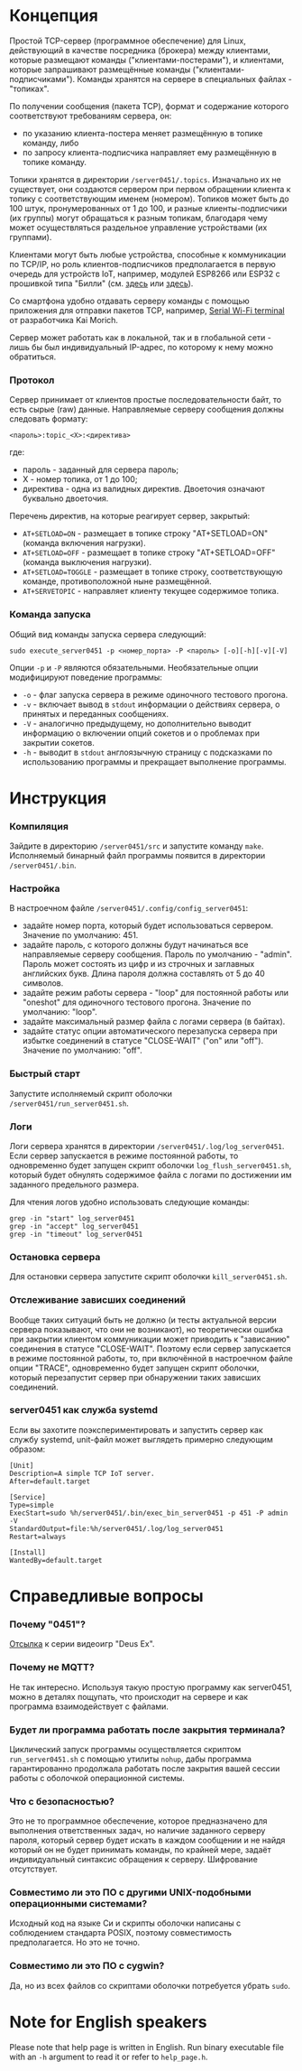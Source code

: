 # Концепция
Простой TCP-сервер (программное обеспечение) для Linux, действующий в качестве посредника (брокера) между клиентами,
которые размещают команды ("клиентами-постерами"), и клиентами, которые запрашивают размещённые команды
("клиентами-подписчиками"). Команды хранятся на сервере в специальных файлах - "топиках".

По получении сообщения (пакета TCP), формат и содержание которого соответствуют требованиям сервера, он:
- по указанию клиента-постера меняет размещённую в топике команду, либо
- по запросу клиента-подписчика направляет ему размещённую в топике команду.

Топики хранятся в директории `/server0451/.topics`. Изначально их не существует, они создаются сервером при первом
обращении клиента к топику с соответствующим именем (номером). Топиков может быть до 100 штук, пронумерованных
от 1 до 100, и разные клиенты-подписчики (их группы) могут обращаться к разным топикам, благодаря чему может
осуществляться раздельное управление устройствами (их группами).

Клиентами могут быть любые устройства, способные к коммуникации по TCP/IP, но роль клиентов-подписчиков предполагается
в первую очередь для устройств IoT, например, модулей ESP8266 или ESP32 с прошивкой типа "Билли" (см.
[здесь](https://github.com/ErlingSigurdson/Billy) или [здесь](https://gitflic.ru/project/efimov-d-v/billy)).

Со смартфона удобно отдавать серверу команды с помощью приложения для отправки пакетов TCP, например,
[Serial Wi-Fi terminal](https://www.kai-morich.de/android) от разработчика Kai Morich.

Сервер может работать как в локальной, так и в глобальной сети - лишь бы был индивидуальный IP-адрес, по которому
к нему можно обратиться.

### Протокол
Сервер принимает от клиентов простые последовательности байт, то есть сырые (raw) данные.
Направляемые серверу сообщения должны следовать формату:

```
<пароль>:topic_<X>:<директива>
```
где:
- пароль - заданный для сервера пароль;
- X - номер топика, от 1 до 100;
- директива - одна из валидных директив.
Двоеточия означают буквально двоеточия.

Перечень директив, на которые реагирует сервер, закрытый:
- `AT+SETLOAD=ON` - размещает в топике строку "AT+SETLOAD=ON" (команда включения нагрузки).
- `AT+SETLOAD=OFF` - размещает в топике строку "AT+SETLOAD=OFF" (команда выключения нагрузки).
- `AT+SETLOAD=TOGGLE` - размещает в топике строку, соответствующую команде, противоположной ныне размещённой.
- `AT+SERVETOPIC` - направляет клиенту текущее содержимое топика.

### Команда запуска
Общий вид команды запуска сервера следующий:
```
sudo execute_server0451 -p <номер_порта> -P <пароль> [-o][-h][-v][-V]
```
Опции `-p` и `-P` являются обязательными. Необязательные опции модифицируют поведение программы:
- `-o` - флаг запуска сервера в режиме одиночного тестового прогона.
- `-v` - включает вывод в `stdout` информации о действиях сервера, о принятых и переданных сообщениях.
- `-V` - аналогично предыдущему, но дополнительно выводит информацию о включении опций сокетов и о проблемах
при закрытии сокетов.
- `-h` - выводит в `stdout` англоязычную страницу с подсказками по использованию программы и прекращает
выполнение программы.


# Инструкция
### Компиляция
Зайдите в директорию `/server0451/src` и запустите команду `make`. Исполняемый бинарный файл программы появится
в директории `/server0451/.bin`.

### Настройка
В настроечном файле `/server0451/.config/config_server0451`:
- задайте номер порта, который будет использоваться сервером. Значение по умолчанию: 451.
- задайте пароль, с которого должны будут начинаться все направляемые серверу сообщения. Пароль по умолчанию - "admin".
Пароль может состоять из цифр и из строчных и заглавных английских букв. Длина пароля должна составлять от 5 до 40
символов.
- задайте режим работы сервера - "loop" для постоянной работы или "oneshot" для одиночного тестового прогона.
Значение по умолчанию: "loop".
- задайте максимальный размер файла с логами сервера (в байтах).
- задайте статус опции автоматического перезапуска сервера при избытке соединений в статусе "CLOSE-WAIT"
("on" или "off"). Значение по умолчанию: "off".

### Быстрый старт
Запустите исполняемый скрипт оболочки `/server0451/run_server0451.sh`.

### Логи
Логи сервера хранятся в директории `/server0451/.log/log_server0451`. Если сервер запускается в режиме постоянной
работы, то одновременно будет запущен скрипт оболочки `log_flush_server0451.sh`, который будет обнулять содержимое
файла с логами по достижении им заданного предельного размера.

Для чтения логов удобно использовать следующие команды:
```
grep -in "start" log_server0451
grep -in "accept" log_server0451
grep -in "timeout" log_server0451
```

### Остановка сервера
Для остановки сервера запустите скрипт оболочки `kill_server0451.sh`.

### Отслеживание зависших соединений
Вообще таких ситуаций быть не должно (и тесты актуальной версии сервера показывают, что они не возникают),
но теоретически ошибка при закрытии клиентом коммуникации может приводить к "зависанию" соединения в статусе
"CLOSE-WAIT". Поэтому если сервер запускается в режиме постоянной работы, то, при включённой в настроечном файле
опции "TRACE", одновременно будет запущен скрипт оболочки, который перезапустит сервер при обнаружении таких
зависших соединений.

### server0451 как служба systemd
Если вы захотите поэкспериментировать и запустить сервер как службу systemd, unit-файл может выглядеть примерно
следующим образом:
```
[Unit]
Description=A simple TCP IoT server.
After=default.target

[Service]
Type=simple
ExecStart=sudo %h/server0451/.bin/exec_bin_server0451 -p 451 -P admin -V
StandardOutput=file:%h/server0451/.log/log_server0451
Restart=always

[Install]
WantedBy=default.target
```

# Справедливые вопросы
### Почему "0451"?
[Отсылка](https://deusex.fandom.com/wiki/0451) к серии видеоигр "Deus Ex".

### Почему не MQTT?
Не так интересно. Используя такую простую программу как server0451, можно в деталях пощупать, что происходит
на сервере и как программа взаимодействует с файлами.

### Будет ли программа работать после закрытия терминала?
Циклический запуск программы осуществляется скриптом `run_server0451.sh` с помощью утилиты `nohup`, дабы программа
гарантированно продолжала работать после закрытия вашей сессии работы с оболочкой операционной системы.

### Что с безопасностью?
Это не то программное обеспечение, которое предназначено для выполнения ответственных задач, но наличие заданного
серверу пароля, который сервер будет искать в каждом сообщении и не найдя который он не будет принимать команды,
по крайней мере, задаёт индивидуальный синтаксис обращения к серверу. Шифрование отсутствует.

### Совместимо ли это ПО с другими UNIX-подобными операционными системами?
Исходный код на языке Си и скрипты оболочки написаны с соблюдением стандарта POSIX, поэтому совместимость
предполагается. Но это не точно. 

### Совместимо ли это ПО с cygwin?
Да, но из всех файлов со скриптами оболочки потребуется убрать `sudo`.


# Note for English speakers
Please note that help page is written in English. Run binary executable file with an `-h` argument to read it
or refer to `help_page.h`.

